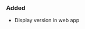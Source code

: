 <!--
A new scriv changelog fragment.

Uncomment the section that is right (remove the HTML comment wrapper).
For top level release notes, leave all the headers commented out.
-->

### Added

- Display version in web app

<!--
### Changed

- A bullet item for the Changed category.

-->
<!--
### Fixed

- A bullet item for the Fixed category.

-->
<!--
### Deprecated

- A bullet item for the Deprecated category.

-->
<!--
### Removed

- A bullet item for the Removed category.

-->
<!--
### Security

- A bullet item for the Security category.

-->
<!--
### Infrastructure

- A bullet item for the Infrastructure category.

-->
